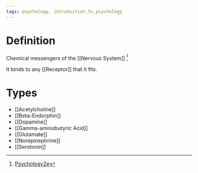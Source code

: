 ```yaml
---
tags: psychology, introduction_to_psychology
---
```


# Definition

Chemical messengers of the [[Nervous System]].[^1]

It binds to any [[Receptor]] that it fits.

# Types
- [[Acetylcholine]]
- [[Beta-Endorphin]]
- [[Dopamine]]
- [[Gamma-aminobutyric Acid]]
- [[Glutamate]]
- [[Norepinephrine]]
- [[Serotonin]]

[^1]: [Psychology2e](zotero://open-pdf/library/items/SSTBV7L5?page=91)